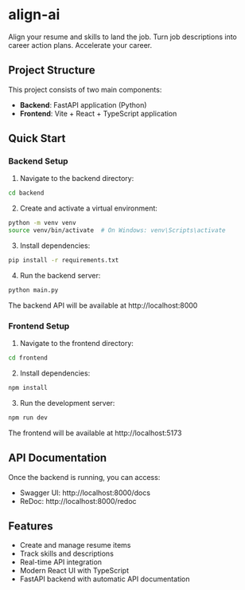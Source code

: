# align-ai
Align your resume and skills to land the job. Turn job descriptions into career action plans. Accelerate your career.

## Project Structure

This project consists of two main components:

- **Backend**: FastAPI application (Python)
- **Frontend**: Vite + React + TypeScript application

## Quick Start

### Backend Setup

1. Navigate to the backend directory:
```bash
cd backend
```

2. Create and activate a virtual environment:
```bash
python -m venv venv
source venv/bin/activate  # On Windows: venv\Scripts\activate
```

3. Install dependencies:
```bash
pip install -r requirements.txt
```

4. Run the backend server:
```bash
python main.py
```

The backend API will be available at http://localhost:8000

### Frontend Setup

1. Navigate to the frontend directory:
```bash
cd frontend
```

2. Install dependencies:
```bash
npm install
```

3. Run the development server:
```bash
npm run dev
```

The frontend will be available at http://localhost:5173

## API Documentation

Once the backend is running, you can access:
- Swagger UI: http://localhost:8000/docs
- ReDoc: http://localhost:8000/redoc

## Features

- Create and manage resume items
- Track skills and descriptions
- Real-time API integration
- Modern React UI with TypeScript
- FastAPI backend with automatic API documentation
